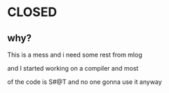 # CLOSED
## why?
This is a mess and i need some rest from mlog

and I started working on a compiler and most

of the code is S#@T and no one gonna use it anyway
